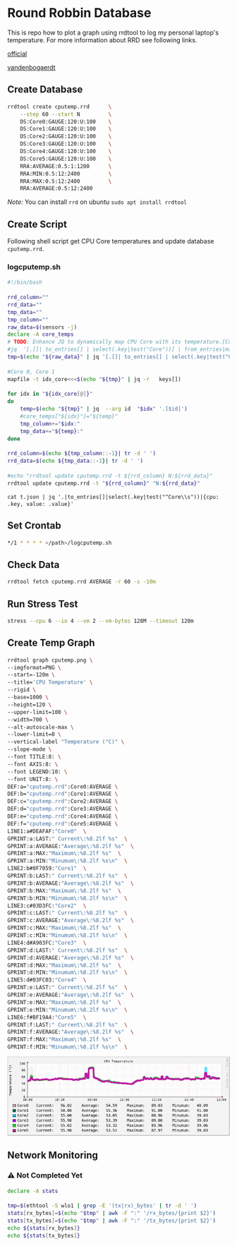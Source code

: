 
# Round Robbin Database

This is repo how to plot a graph using rrdtool to log my personal laptop's temperature. 
For more information about RRD see following links.

[official](https://oss.oetiker.ch/rrdtool/)

[vandenbogaerdt](http://rrdtool.vandenbogaerdt.nl/tutorial/)



## Create Database

```bash
rrdtool create cputemp.rrd      \
    --step 60 --start N         \
    DS:Core0:GAUGE:120:U:100    \
    DS:Core1:GAUGE:120:U:100    \
    DS:Core2:GAUGE:120:U:100    \
    DS:Core3:GAUGE:120:U:100    \
    DS:Core4:GAUGE:120:U:100    \
    DS:Core5:GAUGE:120:U:100    \
    RRA:AVERAGE:0.5:1:1200      \
    RRA:MIN:0.5:12:2400         \
    RRA:MAX:0.5:12:2400         \
    RRA:AVERAGE:0.5:12:2400
```
*Note:* You can install ```rrd``` on ubuntu ```sudo apt install rrdtool```

## Create Script
Following shell script get CPU Core temperatures and update database ```cputemp.rrd```. 
### logcputemp.sh

```bash
#!/bin/bash

rrd_column=""
rrd_data=""
tmp_data=""
tmp_column=""
raw_data=$(sensors -j)
declare -A core_temps
# TODO: Enhance JQ to dynamically map CPU Core with its temperature.[Core0:30C, Core1:50]
#jq  '[.[]| to_entries[] | select(.key|test("Core"))] | from_entries|map_values(to_entries[]|select(.key|test("input")).value)' sensor.json 
tmp=$(echo "${raw_data}" | jq '[.[]| to_entries[] | select(.key|test("Core"))] | from_entries|map_values(to_entries[]|select(.key|test("input")).value)')

#Core 0, Core 1
mapfile -t idx_core<<<$(echo "${tmp}" | jq -r   keys[])

for idx in "${idx_core[@]}"
do
	temp=$(echo "${tmp}" | jq  --arg id  "$idx" '.[$id]')
	#core_temps["${idx}"]="${temp}"
	tmp_column+="$idx:"
	tmp_data+="${temp}:"
done

rrd_column=$(echo ${tmp_column::-1}| tr -d ' ')
rrd_data=$(echo ${tmp_data::-1}| tr -d ' ')

#echo "rrdtool update cputemp.rrd -t ${rrd_column} N:${rrd_data}"
rrdtool update cputemp.rrd -t "${rrd_column}" "N:${rrd_data}"
```

```
cat t.json | jq '.|to_entries[]|select(.key|test("^Core\\s"))|{cpu: .key, value: .value}'
```


## Set Crontab

```bash
*/1 * * * * </path>/logcputemp.sh
```

## Check Data
```bash
rrdtool fetch cputemp.rrd AVERAGE -r 60 -s -10m
```

## Run Stress Test 
```bash
stress --cpu 6 --io 4 --vm 2 --vm-bytes 128M --timeout 120m
```


## Create Temp Graph

```bash
rrdtool graph cputemp.png \
--imgformat=PNG \
--start=-120m \
--title='CPU Temperature' \
--rigid \
--base=1000 \
--height=120 \
--upper-limit=100 \
--width=700 \
--alt-autoscale-max \
--lower-limit=0 \
--vertical-label "Temperature (°C)" \
--slope-mode \
--font TITLE:8: \
--font AXIS:8: \
--font LEGEND:10: \
--font UNIT:8: \
DEF:a="cputemp.rrd":Core0:AVERAGE \
DEF:b="cputemp.rrd":Core1:AVERAGE \
DEF:c="cputemp.rrd":Core2:AVERAGE \
DEF:d="cputemp.rrd":Core3:AVERAGE \
DEF:e="cputemp.rrd":Core4:AVERAGE \
DEF:f="cputemp.rrd":Core5:AVERAGE \
LINE1:a#DEAFAF:"Core0"  \
GPRINT:a:LAST:" Current\:%8.2lf %s"  \
GPRINT:a:AVERAGE:"Average\:%8.2lf %s"  \
GPRINT:a:MAX:"Maximum\:%8.2lf %s"  \
GPRINT:a:MIN:"Minumum\:%8.2lf %s\n"  \
LINE2:b#0F7059:"Core1"  \
GPRINT:b:LAST:" Current\:%8.2lf %s"  \
GPRINT:b:AVERAGE:"Average\:%8.2lf %s"  \
GPRINT:b:MAX:"Maximum\:%8.2lf %s"  \
GPRINT:b:MIN:"Minumum\:%8.2lf %s\n"  \
LINE3:c#03D3FC:"Core2"  \
GPRINT:c:LAST:" Current\:%8.2lf %s"  \
GPRINT:c:AVERAGE:"Average\:%8.2lf %s"  \
GPRINT:c:MAX:"Maximum\:%8.2lf %s"  \
GPRINT:c:MIN:"Minumum\:%8.2lf %s\n"  \
LINE4:d#A903FC:"Core3"  \
GPRINT:d:LAST:" Current\:%8.2lf %s"  \
GPRINT:d:AVERAGE:"Average\:%8.2lf %s"  \
GPRINT:d:MAX:"Maximum\:%8.2lf %s"  \
GPRINT:d:MIN:"Minumum\:%8.2lf %s\n"  \
LINE5:d#03FC03:"Core4"  \
GPRINT:e:LAST:" Current\:%8.2lf %s"  \
GPRINT:e:AVERAGE:"Average\:%8.2lf %s"  \
GPRINT:e:MAX:"Maximum\:%8.2lf %s"  \
GPRINT:e:MIN:"Minumum\:%8.2lf %s\n"  \
LINE6:f#BF19A4:"Core5"  \
GPRINT:f:LAST:" Current\:%8.2lf %s"  \
GPRINT:f:AVERAGE:"Average\:%8.2lf %s"  \
GPRINT:f:MAX:"Maximum\:%8.2lf %s"  \
GPRINT:f:MIN:"Minumum\:%8.2lf %s\n"  \
```


![](images/cputemp.png)


## Network Monitoring

### :warning: Not Completed Yet

```bash
declare -A stats

tmp=$(ethtool -S wlo1 | grep -E '(tx|rx)_bytes' | tr -d ' ')
stats[rx_bytes]=$(echo "$tmp" | awk -F ":" '/rx_bytes/{print $2}')
stats[tx_bytes]=$(echo "$tmp" | awk -F ":" '/tx_bytes/{print $2}')
echo ${stats[rx_bytes]}
echo ${stats[tx_bytes]}
```